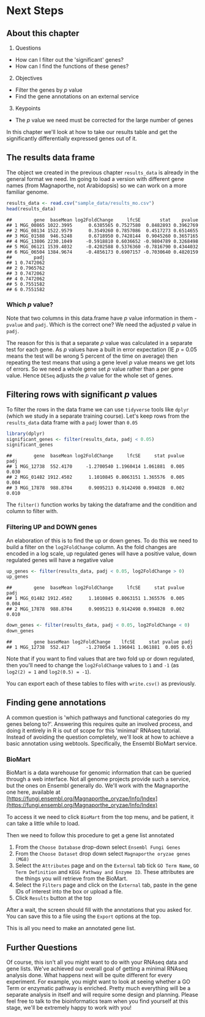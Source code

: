 # Next Steps

## About this chapter

1. Questions
  - How can I filter out the 'significant' genes?
  - How can I find the functions of these genes?
2. Objectives
  - Filter the genes by _p_ value
  - Find the gene annotations on an external service
3. Keypoints
  - The _p_ value we need must be corrected for the large number of genes

In this chapter we'll look at how to take our results table and get the significantly differentially expressed genes out of it.

## The results data frame

The object we created in the previous chapter `results_data` is already in the general format we need. Im going to load a version with different gene names (from Magnaporthe, not Arabidopsis) so we can work on a more familiar genome.


```r
results_data <- read.csv("sample_data/results_mo.csv")
head(results_data)
```

```
##        gene  baseMean log2FoldChange     lfcSE       stat    pvalue
## 1 MGG_00865 1022.3995      0.6385565 0.7527580  0.8482893 0.3962769
## 2 MGG_08134 1522.9579      0.3549260 0.7857086  0.4517273 0.6514655
## 3 MGG_01588  946.5248      0.6718950 0.7428144  0.9045260 0.3657165
## 4 MGG_13806 2230.1049     -0.5918810 0.6036652 -0.9804789 0.3268498
## 5 MGG_06121 1539.4032     -0.4202588 0.5376360 -0.7816790 0.4344032
## 6 MGG_06504 1384.9674     -0.4856173 0.6907157 -0.7030640 0.4820159
##        padj
## 1 0.7472062
## 2 0.7965762
## 3 0.7472062
## 4 0.7472062
## 5 0.7551582
## 6 0.7551582
```

### Which _p_ value?

Note that two columns in this data.frame have _p_ value information in them - `pvalue` and `padj`. Which is the correct one? We need the adjusted _p_ value in `padj`.

The reason for this is that a separate _p_ value was calculated in a separate test for each gene. As _p_ values have a built in error expectation (IE _p_ = 0.05 means the test will be wrong 5 percent of the time on average) then repeating the test means that using a gene level _p_ value means we get lots of errors. So we need a whole gene set _p_ value rather than a per gene value. Hence `DESeq` adjusts the _p_ value for the whole set of genes.   

## Filtering rows with significant _p_ values

To filter the rows in the data frame we can use `tidyverse` tools like `dplyr` (which we study in a separate training course). Let's keep rows from the `results_data` data frame with a `padj` lower than `0.05`


```r
library(dplyr)
significant_genes <- filter(results_data, padj < 0.05)
significant_genes
```

```
##        gene  baseMean log2FoldChange     lfcSE     stat pvalue  padj
## 1 MGG_12738  552.4170     -1.2700540 1.1960414 1.061881  0.005 0.030
## 2 MGG_01482 1912.4502      1.1010845 0.8063151 1.365576  0.005 0.004
## 3 MGG_17878  988.8704      0.9095213 0.9142498 0.994828  0.002 0.010
```

The `filter()` function works by taking the dataframe and the condition and column to filter with. 

### Filtering UP and DOWN genes

An elaboration of this is to find the up or down genes. To do this we need to build a filter on the `log2FoldChange` column. As the fold changes are encoded in a log scale, up regulated genes will have a positive value, down regulated genes will have a negative value


```r
up_genes <- filter(results_data, padj < 0.05, log2FoldChange > 0)
up_genes
```

```
##        gene  baseMean log2FoldChange     lfcSE     stat pvalue  padj
## 1 MGG_01482 1912.4502      1.1010845 0.8063151 1.365576  0.005 0.004
## 2 MGG_17878  988.8704      0.9095213 0.9142498 0.994828  0.002 0.010
```

```r
down_genes <- filter(results_data, padj < 0.05, log2FoldChange < 0)
down_genes
```

```
##        gene baseMean log2FoldChange    lfcSE     stat pvalue padj
## 1 MGG_12738  552.417      -1.270054 1.196041 1.061881  0.005 0.03
```

Note that if you want to find values that are two fold up or down regulated, then you'll need to change the `log2FoldChange` values to `1` and `-1` (as `log2(2) = 1` and `log2(0.5) = -1`).

You can export each of these tables to files with `write.csv()` as previously.


## Finding gene annotations

A common question is 'which pathways and functional categories do my genes belong to?'. Answering this requires quite an involved process, and doing it entirely in R is out of scope for this 'minimal' RNAseq tutorial. Instead of avoiding the question completely, we'll look at how to achieve a basic annotation using webtools. Specifically, the Ensembl BioMart service.

### BioMart

BioMart is a data warehouse for genomic information that can be queried through a web interface. Not all genome projects provide such a service, but the ones on Ensembl generally do. We'll work with the Magnaporthe one here, available at [https://fungi.ensembl.org/Magnaporthe_oryzae/Info/Index](https://fungi.ensembl.org/Magnaporthe_oryzae/Info/Index)

To access it we need to click `BioMart` from the top menu, and be patient, it can take a little while to load.

Then we need to follow this procedure to get a gene list annotated

  1. From the `Choose Database` drop-down select `Ensembl Fungi Genes`
  2. From the `Choose Dataset` drop down select `Magnaporthe oryzae genes (MG8)`
  3. Select the `Attributes` page and on the `External` tab tick `GO Term Name`, `GO Term Definition` and `KEGG Pathway and Enzyme ID`. These attributes are the things you will retrieve from the BioMart.
  4. Select the `Filters` page and click on the `External` tab, paste in the gene IDs of interest into the box or upload a file.
  5. Click `Results` button at the top
  
After a wait, the screen should fill with the annotations that you asked for. You can save this to a file using the `Export` options at the top.

This is all you need to make an annotated gene list.

## Further Questions

Of course, this isn't all you might want to do with your RNAseq data and gene lists. We've achieved our overall goal of getting a minimal RNAseq analysis done. What happens next will be quite different for every experiment. For example, you might want to look at seeing whether a GO Term or enzymatic pathway is enriched. Pretty much everything will be a separate analysis in itself and will require some design and planning. Please feel free to talk to the bioinformatics team when you find yourself at this stage, we'll be extremely happy to work with you!


